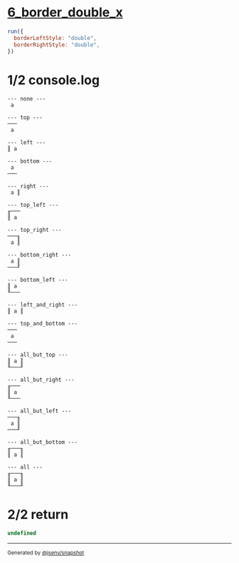 # [6_border_double_x](../../table_1_cell.test.mjs#L152)

```js
run({
  borderLeftStyle: "double",
  borderRightStyle: "double",
})
```

# 1/2 console.log

```console
--- none ---
 a 

--- top ---
───
 a 

--- left ---
║ a 

--- bottom ---
 a 
───

--- right ---
 a ║

--- top_left ---
╓───
║ a 

--- top_right ---
───╖
 a ║

--- bottom_right ---
 a ║
───╜

--- bottom_left ---
║ a 
╙───

--- left_and_right ---
║ a ║

--- top_and_bottom ---
───
 a 
───

--- all_but_top ---
║ a ║
╙───╜

--- all_but_right ---
╓───
║ a 
╙───

--- all_but_left ---
───╖
 a ║
───╜

--- all_but_bottom ---
╓───╖
║ a ║

--- all ---
╓───╖
║ a ║
╙───╜

```

# 2/2 return

```js
undefined
```

---

<sub>
  Generated by <a href="https://github.com/jsenv/core/tree/main/packages/independent/snapshot">@jsenv/snapshot</a>
</sub>
